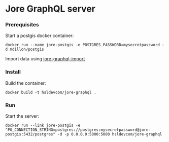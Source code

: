 # Jore GraphQL server

### Prerequisites

Start a postgis docker container:
```
docker run --name jore-postgis -e POSTGRES_PASSWORD=mysecretpassword -d mdillon/postgis
```

Import data using [jore-graphql-import](https://github.com/HSLdevcom/jore-graphql-import)

### Install

Build the container:
```
docker build -t hsldevcom/jore-graphql .
```

### Run

Start the server:
```
docker run --link jore-postgis -e "PG_CONNECTION_STRING=postgres://postgres:mysecretpassword@jore-postgis:5432/postgres" -d -p 0.0.0.0:5000:5000 hsldevcom/jore-graphql
```
